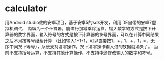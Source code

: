 # calculator
用Android studio做的安卓项目，基于安卓5的sdk开发，利用IDE自带的安卓7虚拟机调试。
内容为一个计算器，能进行加减乘除运算，输入数字的方式是按下计算器的数字界面，输入符号的方式是按下计算器的符号界面，可以在计算中间结果之后不用按等号继续计算
（比如输入1+1+1，可以直接按1，+，1，+，1，=，无序中间按下等号），系统支持清零操作，按下清零操作输入过的数据就消失了。
当前不支持括号运算，不支持其他计算操作，不支持中途修改输入的数字和符号。
